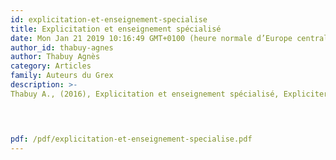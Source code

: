 ```yaml
---
id: explicitation-et-enseignement-specialise
title: Explicitation et enseignement spécialisé
date: Mon Jan 21 2019 10:16:49 GMT+0100 (heure normale d’Europe centrale)
author_id: thabuy-agnes
author: Thabuy Agnès
category: Articles
family: Auteurs du Grex
description: >-
Thabuy A., (2016), Explicitation et enseignement spécialisé, Expliciter n° 111, p. 42-50



 
pdf: /pdf/explicitation-et-enseignement-specialise.pdf
---
```

